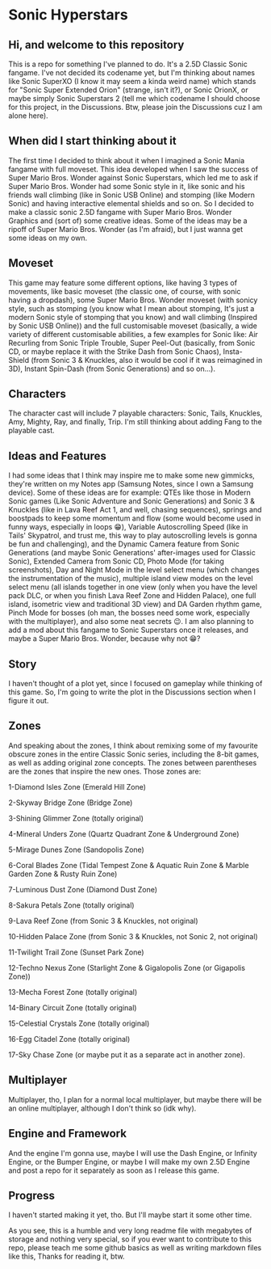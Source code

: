 # Sonic Hyperstars
## Hi, and welcome to this repository
This is a repo for something I've planned to do. It's a 2.5D Classic Sonic fangame. I've not decided its codename yet, but I'm thinking about names like Sonic SuperXO (I know it may seem a kinda weird name) which stands for "Sonic Super Extended Orion" (strange, isn't it?), or Sonic OrionX, or maybe simply Sonic Superstars 2 (tell me which codename I should choose for this project, in the Discussions. Btw, please join the Discussions cuz I am alone here).

## When did I start thinking about it
The first time I decided to think about it when I imagined a Sonic Mania fangame with full moveset. This idea developed when I saw the success of Super Mario Bros. Wonder against Sonic Superstars, which led me to ask if Super Mario Bros. Wonder had some Sonic style in it, like sonic and his friends wall climbing (like in Sonic USB Online) and stomping (like Modern Sonic) and having interactive elemental shields and so on. So I decided to make a classic sonic 2.5D fangame with Super Mario Bros. Wonder Graphics and (sort of) some creative ideas. Some of the ideas may be a ripoff of Super Mario Bros. Wonder (as I'm afraid), but I just wanna get some ideas on my own.

## Moveset
This game may feature some different options, like having 3 types of movements, like basic moveset (the classic one, of course, with sonic having a dropdash), some Super Mario Bros. Wonder moveset (with sonicy style, such as stomping (you know what I mean about stomping, It's just a modern Sonic style of stomping that you know) and wall climbing (Inspired by Sonic USB Online)) and the full customisable moveset (basically, a wide variety of different customisable abilities, a few examples for Sonic like: Air Recurling from Sonic Triple Trouble, Super Peel-Out (basically, from Sonic CD, or maybe replace it with the Strike Dash from Sonic Chaos), Insta-Shield (from Sonic 3 & Knuckles, also it would be cool if it was reimagined in 3D), Instant Spin-Dash (from Sonic Generations) and so on...).

## Characters
The character cast will include 7 playable characters: Sonic, Tails, Knuckles, Amy, Mighty, Ray, and finally, Trip. I'm still thinking about adding Fang to the playable cast.

## Ideas and Features
I had some ideas that I think may inspire me to make some new gimmicks, they're written on my Notes app (Samsung Notes, since I own a Samsung device). Some of these ideas are for example: QTEs like those in Modern Sonic games (Like Sonic Adventure and Sonic Generations) and Sonic 3 & Knuckles (like in Lava Reef Act 1, and well, chasing sequences), springs and boostpads to keep some momentum and flow (some would become used in funny ways, especially in loops 😁), Variable Autoscrolling Speed (like in Tails' Skypatrol, and trust me, this way to play autoscrolling levels is gonna be fun and challenging), and the Dynamic Camera feature from Sonic Generations (and maybe Sonic Generations' after-images used for Classic Sonic), Extended Camera from Sonic CD, Photo Mode (for taking screenshots), Day and Night Mode in the level select menu (which changes the instrumentation of the music), multiple island view modes on the level select menu (all islands together in one view (only when you have the level pack DLC, or when you finish Lava Reef Zone and Hidden Palace), one full island, isometric view and traditional 3D view) and DA Garden rhythm game, Pinch Mode for bosses (oh man, the bosses need some work, especially with the multiplayer), and also some neat secrets 😉.
I am also planning to add a mod about this fangame to Sonic Superstars once it releases, and maybe a Super Mario Bros. Wonder, because why not 😁?

## Story
I haven't thought of a plot yet, since I focused on gameplay while thinking of this game. So, I'm going to write the plot in the Discussions section when I figure it out.

## Zones
And speaking about the zones, I think about remixing some of my favourite obscure zones in the entire Classic Sonic series, including the 8-bit games, as well as adding original zone concepts. The zones between parentheses are the zones that inspire the new ones. Those zones are:  
  
1-Diamond Isles Zone       (Emerald Hill Zone)  
  
2-Skyway Bridge Zone       (Bridge Zone)  
  
3-Shining Glimmer Zone     (totally original)  
  
4-Mineral Unders Zone      (Quartz Quadrant Zone & Underground Zone)  
  
5-Mirage Dunes Zone        (Sandopolis Zone)  
  
6-Coral Blades Zone        (Tidal Tempest Zone & Aquatic Ruin Zone & Marble Garden Zone & Rusty Ruin Zone)  
  
7-Luminous Dust Zone       (Diamond Dust Zone)  
  
8-Sakura Petals Zone       (totally original)  
  
9-Lava Reef Zone           (from Sonic 3 & Knuckles, not original)  
  
10-Hidden Palace Zone      (from Sonic 3 & Knuckles, not Sonic 2, not original)  
  
11-Twilight Trail Zone     (Sunset Park Zone)  
  
12-Techno Nexus Zone       (Starlight Zone & Gigalopolis Zone (or Gigapolis Zone))  
  
13-Mecha Forest Zone       (totally original)  
  
14-Binary Circuit Zone     (totally original)  
  
15-Celestial Crystals Zone (totally original)  
  
16-Egg Citadel Zone        (totally original)  
  
17-Sky Chase Zone (or maybe put it as a separate act in another zone).  
  
## Multiplayer
Multiplayer, tho, I plan for a normal local multiplayer, but maybe there will be an online multiplayer, although I don't think so (idk why).

## Engine and Framework
And the engine I'm gonna use, maybe I will use the Dash Engine, or Infinity Engine, or the Bumper Engine, or maybe I will make my own 2.5D Engine and post a repo for it separately as soon as I release this game.

## Progress
I haven't started making it yet, tho. But I'll maybe start it some other time.


As you see, this is a humble and very long readme file with megabytes of storage and nothing very special, so if you ever want to contribute to this repo, please teach me some github basics as well as writing markdown files like this, Thanks for reading it, btw.
